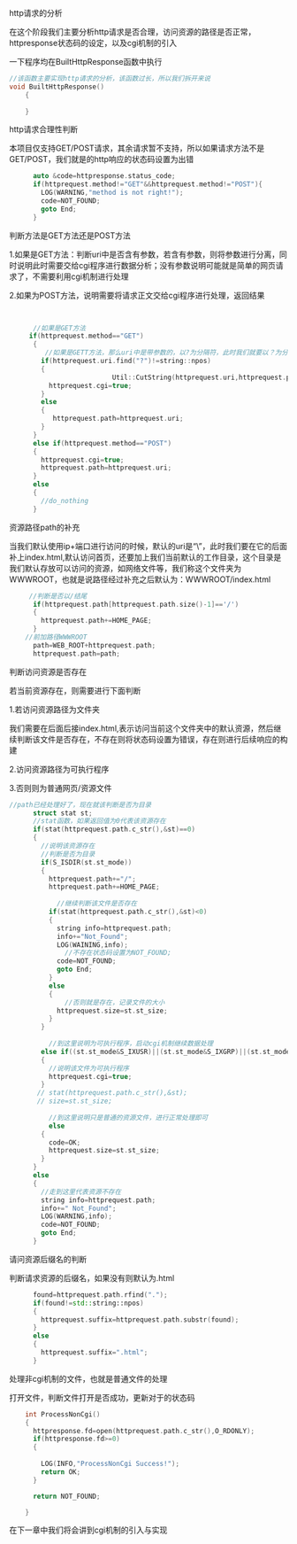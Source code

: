 http请求的分析

在这个阶段我们主要分析http请求是否合理，访问资源的路径是否正常，httpresponse状态码的设定，以及cgi机制的引入

一下程序均在BuiltHttpResponse函数中执行

```cpp
//该函数主要实现http请求的分析，该函数过长，所以我们拆开来说
void BuiltHttpResponse()
    {
    	
    }
```

http请求合理性判断

本项目仅支持GET/POST请求，其余请求暂不支持，所以如果请求方法不是GET/POST，我们就是的http响应的状态码设置为出错

```cpp
      auto &code=httpresponse.status_code;
      if(httprequest.method!="GET"&&httprequest.method!="POST"){
        LOG(WARNING,"method is not right!");
        code=NOT_FOUND;
        goto End;
      }
```

判断方法是GET方法还是POST方法

1.如果是GET方法：判断uri中是否含有参数，若含有参数，则将参数进行分离，同时说明此时需要交给cgi程序进行数据分析；没有参数说明可能就是简单的网页请求了，不需要利用cgi机制进行处理

2.如果为POST方法，说明需要将请求正文交给cgi程序进行处理，返回结果

```cpp
      

      //如果是GET方法
	 if(httprequest.method=="GET")
      {
         //如果是GETT方法，那么uri中是带参数的，以?为分隔符，此时我们就要以？为分隔符进行分割，找出，找出参数，同时这时候也说明需要引入cgi模式进行处理，关于cgi模式我们下一节讲到
        if(httprequest.uri.find("?")!=string::npos)
        {
          				  Util::CutString(httprequest.uri,httprequest.path,httprequest.query_string,"?");
          httprequest.cgi=true;   
        }
        else
        {
           httprequest.path=httprequest.uri; 
        }
      }
      else if(httprequest.method=="POST")
      {
        httprequest.cgi=true;
        httprequest.path=httprequest.uri;
      }
      else
      {
        //do_nothing
      }
```

资源路径path的补充

当我们默认使用ip+端口进行访问的时候，默认的uri是“\”，此时我们要在它的后面补上index.html,默认访问首页，还要加上我们当前默认的工作目录，这个目录是我们默认存放可以访问的资源，如网络文件等，我们称这个文件夹为WWWROOT，也就是说路径经过补充之后默认为：WWWROOT/index.html

```cpp
     //判断是否以/结尾
      if(httprequest.path[httprequest.path.size()-1]=='/')
      {
        httprequest.path+=HOME_PAGE;
      }
	//前加路径WWWROOT
      path=WEB_ROOT+httprequest.path;
      httprequest.path=path;

```

判断访问资源是否存在

若当前资源存在，则需要进行下面判断

1.若访问资源路径为文件夹

我们需要在后面后接index.html,表示访问当前这个文件夹中的默认资源，然后继续判断该文件是否存在，不存在则将状态码设置为错误，存在则进行后续响应的构建

2.访问资源路径为可执行程序

3.否则则为普通网页/资源文件

```cpp
//path已经处理好了，现在就该判断是否为目录
      struct stat st;
      //stat函数，如果返回值为0代表该资源存在
      if(stat(httprequest.path.c_str(),&st)==0)
      {
        //说明该资源存在
        //判断是否为目录
        if(S_ISDIR(st.st_mode))
        {
          httprequest.path+="/";
          httprequest.path+=HOME_PAGE;
			
            //继续判断该文件是否存在
          if(stat(httprequest.path.c_str(),&st)<0)
          {
            string info=httprequest.path;
            info+="Not_Found";
            LOG(WAINING,info);
              //不存在状态码设置为NOT_FOUND;
            code=NOT_FOUND;
            goto End;
          }
          else
          {
              //否则就是存在，记录文件的大小
            httprequest.size=st.st_size;
          }
        }
          
          //到这里说明为可执行程序，启动cgi机制继续数据处理
        else if((st.st_mode&S_IXUSR)||(st.st_mode&S_IXGRP)||(st.st_mode&S_IXOTH))
        {
          //说明该文件为可执行程序
          httprequest.cgi=true;
        } 
       // stat(httprequest.path.c_str(),&st);
       // size=st.st_size;
        
          //到这里说明只是普通的资源文件，进行正常处理即可
          else
        {
          code=OK;
          httprequest.size=st.st_size;
        }
      }
      else
      {
        //走到这里代表资源不存在
        string info=httprequest.path;
        info+=" Not_Found";
        LOG(WARNING,info);
        code=NOT_FOUND;
        goto End;
      }
```

请问资源后缀名的判断

判断请求资源的后缀名，如果没有则默认为.html

```cpp
      found=httprequest.path.rfind(".");
      if(found!=std::string::npos)
      {
        httprequest.suffix=httprequest.path.substr(found);
      }
      else
      {
        httprequest.suffix=".html";
      }
```

处理非cgi机制的文件，也就是普通文件的处理

打开文件，判断文件打开是否成功，更新对于的状态码

```cpp
    int ProcessNonCgi()
    {
      httpresponse.fd=open(httprequest.path.c_str(),O_RDONLY);
      if(httpresponse.fd>=0)
      { 
        
        LOG(INFO,"ProcessNonCgi Success!");
        return OK;
      }

      return NOT_FOUND;

    }
```

在下一章中我们将会讲到cgi机制的引入与实现

